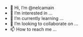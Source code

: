 - 👋 Hi, I’m @nelcamain
- 👀 I’m interested in ...
- 🌱 I’m currently learning ...
- 💞️ I’m looking to collaborate on ...
- 📫 How to reach me ...

<!---
nelcamain/nelcamain is a ✨ special ✨ repository because its `README.md` (this file) appears on your GitHub profile.
You can click the Preview link to take a look at your changes.
--->
